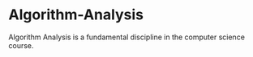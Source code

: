 # Algorithm-Analysis
 Algorithm Analysis is a fundamental discipline in the computer science course.

